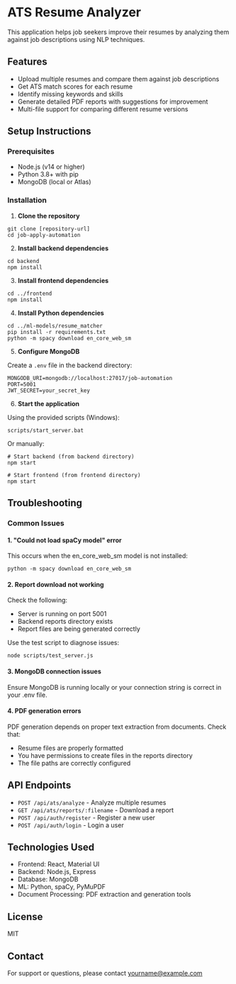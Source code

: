 # ATS Resume Analyzer

This application helps job seekers improve their resumes by analyzing them against job descriptions using NLP techniques.

## Features

- Upload multiple resumes and compare them against job descriptions
- Get ATS match scores for each resume
- Identify missing keywords and skills
- Generate detailed PDF reports with suggestions for improvement
- Multi-file support for comparing different resume versions

## Setup Instructions

### Prerequisites

- Node.js (v14 or higher)
- Python 3.8+ with pip
- MongoDB (local or Atlas)

### Installation

1. **Clone the repository**

```
git clone [repository-url]
cd job-apply-automation
```

2. **Install backend dependencies**

```
cd backend
npm install
```

3. **Install frontend dependencies**

```
cd ../frontend
npm install
```

4. **Install Python dependencies**

```
cd ../ml-models/resume_matcher
pip install -r requirements.txt
python -m spacy download en_core_web_sm
```

5. **Configure MongoDB**

Create a `.env` file in the backend directory:

```
MONGODB_URI=mongodb://localhost:27017/job-automation
PORT=5001
JWT_SECRET=your_secret_key
```

6. **Start the application**

Using the provided scripts (Windows):

```
scripts/start_server.bat
```

Or manually:

```
# Start backend (from backend directory)
npm start

# Start frontend (from frontend directory)
npm start
```

## Troubleshooting

### Common Issues

#### 1. "Could not load spaCy model" error

This occurs when the en_core_web_sm model is not installed:

```
python -m spacy download en_core_web_sm
```

#### 2. Report download not working

Check the following:

- Server is running on port 5001
- Backend reports directory exists
- Report files are being generated correctly

Use the test script to diagnose issues:

```
node scripts/test_server.js
```

#### 3. MongoDB connection issues

Ensure MongoDB is running locally or your connection string is correct in your .env file.

#### 4. PDF generation errors

PDF generation depends on proper text extraction from documents. Check that:

- Resume files are properly formatted
- You have permissions to create files in the reports directory
- The file paths are correctly configured

## API Endpoints

- `POST /api/ats/analyze` - Analyze multiple resumes
- `GET /api/ats/reports/:filename` - Download a report
- `POST /api/auth/register` - Register a new user
- `POST /api/auth/login` - Login a user

## Technologies Used

- Frontend: React, Material UI
- Backend: Node.js, Express
- Database: MongoDB
- ML: Python, spaCy, PyMuPDF
- Document Processing: PDF extraction and generation tools

## License

MIT

## Contact

For support or questions, please contact [yourname@example.com](mailto:work.devashishsharma09@gmail.com)
